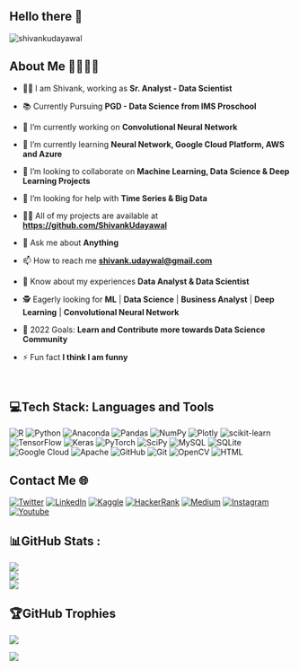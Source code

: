 ## Hello there 👋


<p align="left"> <img src="https://komarev.com/ghpvc/?username=shivankudayawal&label=Profile%20views&color=0e75b6&style=flat" alt="shivankudayawal" /> </p>



 ## About Me 👨‍💼👨‍💻
 
- 👨‍💻 I am Shivank, working as **Sr. Analyst - Data Scientist**
     
- 📚 Currently Pursuing **PGD - Data Science from IMS Proschool**

- 🔭 I’m currently working on **Convolutional Neural Network**

- 🌱 I’m currently learning **Neural Network, Google Cloud Platform, AWS and Azure**

- 👯 I’m looking to collaborate on **Machine Learning, Data Science & Deep Learning Projects**

- 🤝 I’m looking for help with **Time Series & Big Data**

- 👨‍💻 All of my projects are available at **https://github.com/ShivankUdayawal**

- 💬 Ask me about **Anything**

- 📫 How to reach me **shivank.udaywal@gmail.com**

- 📄 Know about my experiences **Data Analyst & Data Scientist**

- 🕵️ Eagerly looking for **ML**  | **Data Science** | **Business Analyst** | **Deep Learning** | **Convolutional Neural Network**

- 🎯 2022 Goals: **Learn and Contribute more towards Data Science Community**

- ⚡ Fun fact **I think I am funny**

<br/>

## 💻Tech Stack: Languages and Tools
 
![R](https://img.shields.io/badge/r-%23276DC3.svg?style=for-the-badge&logo=r&logoColor=white) 
![Python](https://img.shields.io/badge/python-3670A0?style=for-the-badge&logo=python&logoColor=ffdd54)
![Anaconda](https://img.shields.io/badge/Anaconda-%2344A833.svg?style=for-the-badge&logo=anaconda&logoColor=white) 
![Pandas](https://img.shields.io/badge/pandas-%23150458.svg?style=for-the-badge&logo=pandas&logoColor=white) 
![NumPy](https://img.shields.io/badge/numpy-%23013243.svg?style=for-the-badge&logo=numpy&logoColor=white)
![Plotly](https://img.shields.io/badge/Plotly-%233F4F75.svg?style=for-the-badge&logo=plotly&logoColor=white) 
![scikit-learn](https://img.shields.io/badge/scikit--learn-%23F7931E.svg?style=for-the-badge&logo=scikit-learn&logoColor=white)
![TensorFlow](https://img.shields.io/badge/TensorFlow-%23FF6F00.svg?style=for-the-badge&logo=TensorFlow&logoColor=white) 
![Keras](https://img.shields.io/badge/Keras-%23D00000.svg?style=for-the-badge&logo=Keras&logoColor=white) 
![PyTorch](https://img.shields.io/badge/PyTorch-%23EE4C2C.svg?style=for-the-badge&logo=PyTorch&logoColor=white) 
![SciPy](https://img.shields.io/badge/SciPy-%230C55A5.svg?style=for-the-badge&logo=scipy&logoColor=%white)
![MySQL](https://img.shields.io/badge/mysql-%2300f.svg?style=for-the-badge&logo=mysql&logoColor=white) 
![SQLite](https://img.shields.io/badge/sqlite-%2307405e.svg?style=for-the-badge&logo=sqlite&logoColor=white) 
![Google Cloud](https://img.shields.io/badge/Google%20Cloud-%234285F4.svg?style=for-the-badge&logo=google-cloud&logoColor=white) 
![Apache](https://img.shields.io/badge/apache-%23D42029.svg?style=for-the-badge&logo=apache&logoColor=white)
![GitHub](https://img.shields.io/badge/GitHub-100000?style=for-the-badge&logo=github&logoColor=white)
![Git](https://img.shields.io/badge/git-%23F05033.svg?style=for-the-badge&logo=git&logoColor=white)
![OpenCV](https://img.shields.io/badge/OpenCV-27338e?style=for-the-badge&logo=OpenCV&logoColor=white)
![HTML](https://img.shields.io/badge/HTML5-E34F26?style=for-the-badge&logo=html5&logoColor=white)

 
## Contact Me 🌐 

[![Twitter](https://img.shields.io/badge/Twitter-1DA1F2?style=for-the-badge&logo=twitter&logoColor=white)](https://twitter.com/shivankudaywal)
[![LinkedIn](https://img.shields.io/badge/LinkedIn-0077B5?style=for-the-badge&logo=linkedin&logoColor=white)](https://www.linkedin.com/in/shivankudayawal/)
[![Kaggle](https://img.shields.io/badge/Kaggle-20BEFF?style=for-the-badge&logo=Kaggle&logoColor=white)](https://www.kaggle.com/shivankudayawal)
[![HackerRank](https://img.shields.io/badge/-Hackerrank-2EC866?style=for-the-badge&logo=HackerRank&logoColor=white)](https://www.hackerrank.com/shivank_udayawal)
[![Medium](https://img.shields.io/badge/Medium-12100E?style=for-the-badge&logo=medium&logoColor=white)](https://medium.com/@ShivankUdayawal)
[![Instagram](https://img.shields.io/badge/Instagram-E4405F?style=for-the-badge&logo=instagram&logoColor=white)](https://www.instagram.com/shivank.udaywal/)
[![Youtube](https://img.shields.io/badge/YouTube-FF0000?style=for-the-badge&logo=youtube&logoColor=white)](https://www.youtube.com/channel/UCqmn0T5kwmqK5dONXf0ejeg/)


## 📊GitHub Stats :

![](https://github-readme-stats.vercel.app/api?username=shivankudayawal&theme=react&hide_border=true&bg_color=0D1117&include_all_commits=false&count_private=false)<br/>
![](https://github-readme-streak-stats.herokuapp.com/?user=shivankudayawal&theme=react&hide_border=true&bg_color=0D1117)<br/>
![](https://github-readme-stats.vercel.app/api/top-langs/?username=shivankudayawal&theme=react&hide_border=true&bg_color=0D1117&include_all_commits=false&count_private=false&layout=compact)

## 🏆GitHub Trophies
![](https://github-profile-trophy.vercel.app/?username=shivankudayawal&theme=radical&no-frame=false&no-bg=false&margin-w=4)


[![](https://visitcount.itsvg.in/api?id=shivankudayawal&icon=0&color=0)](https://visitcount.itsvg.in)


